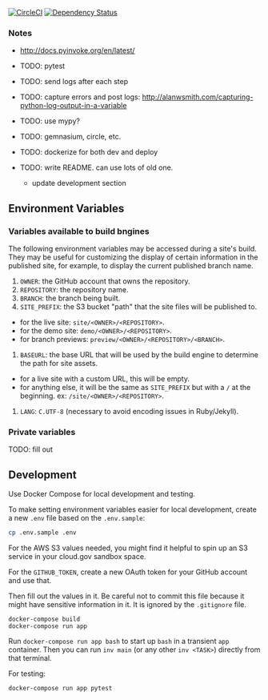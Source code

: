 [![CircleCI](https://circleci.com/gh/18F/federalist-garden-build-py.svg?style=svg)](https://circleci.com/gh/18F/federalist-garden-build-py)
[![Dependency Status](https://gemnasium.com/badges/github.com/18F/federalist-garden-build-py.svg)](https://gemnasium.com/github.com/18F/federalist-garden-build-py)

### Notes

- http://docs.pyinvoke.org/en/latest/

- TODO: pytest
- TODO: send logs after each step
- TODO: capture errors and post logs:
  http://alanwsmith.com/capturing-python-log-output-in-a-variable
- TODO: use mypy?
- TODO: gemnasium, circle, etc.
- TODO: dockerize for both dev and deploy
- TODO: write README. can use lots of old one.
    - update development section

## Environment Variables

### Variables available to build bngines

The following environment variables may be accessed during a site's build. They may be useful for customizing the display of certain information in the published site, for example, to display the current published branch name.

1. `OWNER`: the GitHub account that owns the repository.
1. `REPOSITORY`: the repository name.
1. `BRANCH`: the branch being built.
1. `SITE_PREFIX`: the S3 bucket "path" that the site files will be published to.
  - for the live site: `site/<OWNER>/<REPOSITORY>`.
  - for the demo site: `demo/<OWNER>/<REPOSITORY>`.
  - for branch previews: `preview/<OWNER>/<REPOSITORY>/<BRANCH>`.
1. `BASEURL`: the base URL that will be used by the build engine to determine the path for site assets.
  - for a live site with a custom URL, this will be empty.
  - for anything else, it will be the same as `SITE_PREFIX` but
    with a `/` at the beginning. ex: `/site/<OWNER>/<REPOSITORY>`.
1. `LANG`: `C.UTF-8` (necessary to avoid encoding issues in Ruby/Jekyll).

### Private variables

TODO: fill out

## Development

Use Docker Compose for local development and testing.

To make setting environment variables easier for local development,
create a new `.env` file based on the `.env.sample`:

```sh
cp .env.sample .env
```

For the AWS S3 values needed, you might find it helpful to
spin up an S3 service in your cloud.gov sandbox space.

For the `GITHUB_TOKEN`, create a new OAuth token for your GitHub account
and use that.

Then fill out the values in it. Be careful not to commit this file because
it might have sensitive information in it. It is ignored by the `.gitignore` file.

```
docker-compose build
docker-compose run app
```

Run `docker-compose run app bash` to start up `bash` in a transient `app` container. Then you can run `inv main` (or any other `inv <TASK>`) directly from that terminal.

For testing:

```sh
docker-compose run app pytest
```

